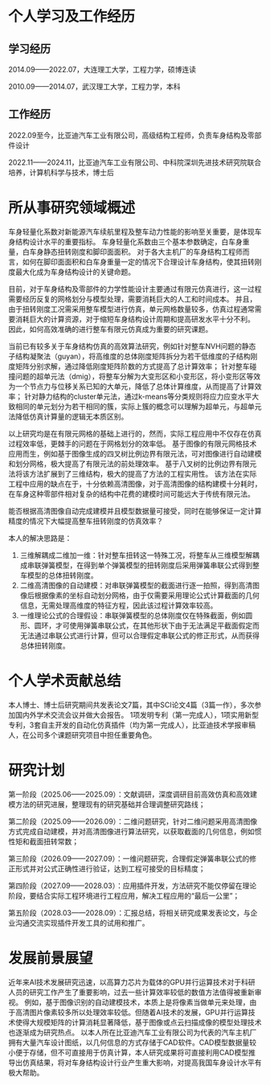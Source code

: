# 个人学习及工作经历
## 学习经历
2014.09——2022.07，大连理工大学，工程力学，硕博连读

2010.09——2014.07，武汉理工大学，工程力学，本科

## 工作经历
2022.09至今，比亚迪汽车工业有限公司，高级结构工程师，负责车身结构及零部件设计

2022.11——2024.11，比亚迪汽车工业有限公司、中科院深圳先进技术研究院联合培养，计算机科学与技术，博士后

# 所从事研究领域概述
车身轻量化系数对新能源汽车续航里程及整车动力性能的影响至关重要，是体现车身结构设计水平的重要指标。
车身轻量化系数由三个基本参数确定，白车身重量，白车身静态扭转刚度和脚印面面积。
对于各大主机厂的车身结构工程师而言，如何在脚印面面积和白车身重量一定的情况下合理设计车身结构，使其扭转刚度最大化成为车身结构设计的关键命题。

目前，对于车身结构及零部件的力学性能设计主要通过有限元仿真进行，这一过程需要经历反复的网格划分与模型处理，需要消耗巨大的人工和时间成本。
并且，由于扭转刚度工况需采用整车模型进行仿真，单元网格数量较多，仿真过程通常需要消耗巨大的计算资源，对于缩短车身结构设计周期和提高研发水平十分不利。
因此，如何高效准确的进行整车有限元仿真成为重要的研究课题。

当前已有较多关于车身结构仿真的高效算法研究，例如针对整车NVH问题的静态子结构凝聚法（guyan），将高维度的总体刚度矩阵拆分为若干低维度的子结构刚度矩阵分别求解，通过降低刚度矩阵阶数的方式提高了总计算效率；
针对整车碰撞问题的超单元法（dmig），将整车分解为大变形区和小变形区，将小变形区等效为一个节点力与位移关系已知的大单元，降低了总体计算维度，从而提高了计算效率；
针对静力结构的cluster单元法，通过k-means等分类规则将应力应变水平大致相同的单元划分为若干相同的簇，实际上簇的概念可以理解为超单元，与超单元法降低仿真计算量的逻辑无本质区别。

以上研究均是在有限元网格的基础上进行的，然而，实际工程应用中不仅存在仿真过程效率低，更棘手的问题在于网格划分的效率低。
基于图像的有限元网格技术应用而生，例如基于图像生成的四叉树比例边界有限元法，可对图像进行自动建模和划分网格，极大提高了有限元法的前处理效率。
基于八叉树的比例边界有限元法将该方法扩展到了三维结构，极大的提高了方法的工程实用性。
该方法在实际工程中应用的缺点在于，十分依赖高清图像，对于高清图像的结构建模十分耗时，在车身这种零部件相对复杂的结构中花费的建模时间可能远大于传统有限元法。

能否根据高清图像自动完成建模并且模型数据量可接受，同时在能够保证一定计算精度的情况下大幅提高整车扭转刚度的仿真效率？

本人的解决思路是：
1. 三维解耦成二维加一维：针对整车扭转这一特殊工况，将整车从三维模型解耦成串联弹簧模型，在得到单个弹簧模型的扭转刚度后采用弹簧串联公式得到整车模型的总体扭转刚度。
2. 二维高清图像的自动建模：对串联弹簧模型的截面进行逐一拍照，得到高清图像后根据像素的坐标自动划分网格，由于仅需要采用理论公式计算截面的几何信息，无需处理高维度的特征方程，因此该过程计算效率较高。
3. 一维理论公式的合理假设：串联弹簧模型的总体刚度仅在特殊截面，例如圆形、圆环，才可使用弹簧串联公式，在其他形状下由于无法满足平截面假定而无法通过串联公式进行计算，但可以合理假定串联公式的修正形式，从而获得总体扭转刚度。


# 个人学术贡献总结

本人博士、博士后研究期间共发表论文7篇，其中SCI论文4篇（3篇一作），多次参加国内外学术交流会议并做大会报告。
1项发明专利（第一完成人），1项实用新型专利，3套自主开发的自动化仿真插件（均为第一完成人），比亚迪技术学报审稿人，在公司多个课题研究项目中担任重要角色。

# 研究计划
第一阶段（2025.06——2025.09）：文献调研，深度调研目前高效仿真和高效建模方法的研究进展，整理现有的研究基础并合理调整研究路线；

第二阶段（2025.09——2026.09）：二维问题研究，针对二维问题采用高清图像方式完成自动建模，并对高清图像进行算法研究，以获取截面的几何信息，例如惯性矩和截面扭转常数；

第三阶段（2026.09——2027.09）：一维问题研究，合理假定弹簧串联公式的修正形式并对公式正确性进行验证，达到工程可接受的目标精度；

第四阶段（2027.09——2028.03）：应用插件开发，方法研究不能仅停留在理论阶段，要结合实际工程环境进行工程应用，解决工程应用的“最后一公里”；

第五阶段（2028.03——2028.09）：汇报总结，将相关研究成果发表论文，与企业沟通交流实现插件开发工具的试用和推广。

# 发展前景展望

近年来AI技术发展研究迅速，以高算力芯片为载体的GPU并行运算技术对于科研人员的研究工作产生了重要影响，过去一些计算效率较低的数值方法值得被重新审视。
例如，基于图像识别的自动建模技术，本质上是将像素当做单元来处理，由于高清图片像素较多所以处理效率较低。但随着AI技术的发展，GPU并行运算技术使得大规模矩阵的计算消耗显著降低，基于图像或点云扫描成像的模型处理技术也逐渐成为研究热点。
以本人所在比亚迪汽车工业有限公司为代表的汽车主机厂拥有大量汽车设计图纸，以几何信息的方式存储于CAD软件。CAD模型数据量较小便于存储，但不可直接用于仿真计算，本人研究成果将可直接利用CAD模型推导出仿真结果，将对车身结构设计行业产生重大影响，对提高我国车身设计水平有极大帮助。

